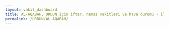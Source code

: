 ```yaml
---
layout: vakit_dashboard
title: AL-AQABAH, URDUN için iftar, namaz vakitleri ve hava durumu - ilçe/eyalet seç
permalink: /URDUN/AL-AQABAH/
---
```


<script type="text/javascript">
  var GLOBAL_COUNTRY = 'URDUN';
  var GLOBAL_CITY = 'AL-AQABAH';
  var GLOBAL_STATE = '';
  var lat = 72;
  var lon = 21;
</script>
